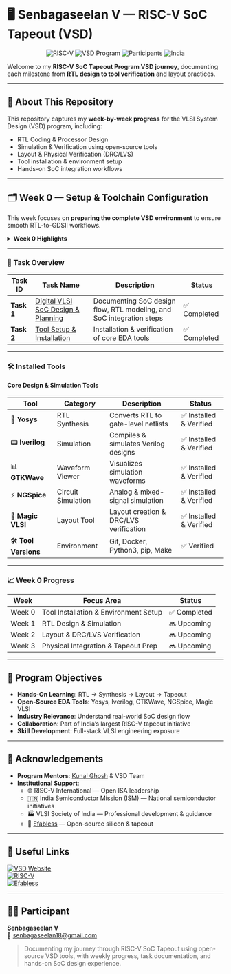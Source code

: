 # 🖥️ Senbagaseelan V — RISC-V SoC Tapeout (VSD)

<div align="center">

![RISC-V](https://img.shields.io/badge/RISC--V-SoC%20Tapeout-blue?style=for-the-badge&logo=riscv)
![VSD Program](https://img.shields.io/badge/VSD-Program-orange?style=for-the-badge)
![Participants](https://img.shields.io/badge/Participants-3500+-success?style=for-the-badge)
![India](https://img.shields.io/badge/Made%20in-India-saffron?style=for-the-badge)

</div>

Welcome to my **RISC-V SoC Tapeout Program VSD journey**, documenting each milestone from **RTL design to tool verification** and layout practices.

---

## 📌 About This Repository
This repository captures my **week-by-week progress** for the VLSI System Design (VSD) program, including:

- RTL Coding & Processor Design  
- Simulation & Verification using open-source tools  
- Layout & Physical Verification (DRC/LVS)  
- Tool installation & environment setup  
- Hands-on SoC integration workflows  

---

## 🗂️ Week 0 — Setup & Toolchain Configuration

This week focuses on **preparing the complete VSD environment** to ensure smooth RTL-to-GDSII workflows.

<details>
<summary><b>Week 0 Highlights</b></summary>

- Installed core open-source EDA tools  
- Verified versions of all required tools (Git, Docker, Python3, pip, Make)  
- Organized documentation for subsequent weeks  

</details>

---

### 📌 Task Overview

| Task ID | Task Name | Description | Status |
|---------|-----------|-------------|--------|
| **Task 1** | [Digital VLSI SoC Design & Planning](./Task1-Digital%20VLSI%20SoC%20Design%20and%20Planning%20Summary.md) | Documenting SoC design flow, RTL modeling, and SoC integration steps | ✅ Completed |
| **Task 2** | [Tool Setup & Installation](./Task2-Tool%20Setup%20and%20Installation.md) | Installation & verification of core EDA tools | ✅ Completed |

---

### 🛠️ Installed Tools

#### Core Design & Simulation Tools

| Tool | Category | Description | Status |
|------|---------|-------------|--------|
| 🧠 **Yosys** | RTL Synthesis | Converts RTL to gate-level netlists | ✅ Installed & Verified |
| 📟 **Iverilog** | Simulation | Compiles & simulates Verilog designs | ✅ Installed & Verified |
| 📊 **GTKWave** | Waveform Viewer | Visualizes simulation waveforms | ✅ Installed & Verified |
| ⚡ **NGSpice** | Circuit Simulation | Analog & mixed-signal simulation | ✅ Installed & Verified |
| 🎨 **Magic VLSI** | Layout Tool | Layout creation & DRC/LVS verification | ✅ Installed & Verified |
| 🛠️ **Tool Versions** | Environment | Git, Docker, Python3, pip, Make | ✅ Verified |

---

### 📈 Week 0 Progress

<div align="center">

| Week | Focus Area | Status |
|------|------------|--------|
| Week 0 | Tool Installation & Environment Setup | ✅ Completed |
| Week 1 | RTL Design & Simulation | 🔜 Upcoming |
| Week 2 | Layout & DRC/LVS Verification | 🔜 Upcoming |
| Week 3 | Physical Integration & Tapeout Prep | 🔜 Upcoming |

</div>

---

## 🌟 Program Objectives

- **Hands-On Learning**: RTL → Synthesis → Layout → Tapeout  
- **Open-Source EDA Tools**: Yosys, Iverilog, GTKWave, NGSpice, Magic VLSI  
- **Industry Relevance**: Understand real-world SoC design flow  
- **Collaboration**: Part of India’s largest RISC-V tapeout initiative  
- **Skill Development**: Full-stack VLSI engineering exposure  

---

## 🙏 Acknowledgements

- **Program Mentors**: [Kunal Ghosh](https://github.com/kunalg123) & VSD Team  
- **Institutional Support**:  
  - 🌐 RISC-V International — Open ISA leadership  
  - 🇮🇳 India Semiconductor Mission (ISM) — National semiconductor initiatives  
  - 🏭 VLSI Society of India — Professional development & guidance  
  - 🔧 [Efabless](https://github.com/efabless) — Open-source silicon & tapeout  

---

## 🔗 Useful Links

[![VSD Website](https://img.shields.io/badge/VSD-Official%20Website-blue?style=flat-square)](https://vsdiat.vlsisystemdesign.com/)  
[![RISC-V](https://img.shields.io/badge/RISC--V-International-green?style=flat-square)](https://riscv.org/)  
[![Efabless](https://img.shields.io/badge/Efabless-Platform-orange?style=flat-square)](https://efabless.com/)

---

## 👨‍💻 Participant

**Senbagaseelan V**  
📧 senbagaseelan18@gmail.com  

> Documenting my journey through RISC-V SoC Tapeout using open-source VSD tools, with weekly progress, task documentation, and hands-on SoC design experience.
